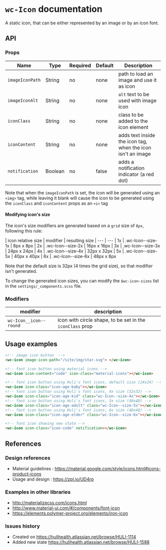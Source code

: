 # `wc-Icon` documentation

A static icon, that can be either represented by an image or by an icon font.

## API

### Props

| Name | Type | Required | Default | Description
| --- | --- | ---  | ---  | ---
| `imageIconPath` | String | no | none | path to load an image and use it as icon
| `imageIconAlt` | String | no | none | `alt` text to be used with image icon
| `iconClass` | String | no | none | class to be added to the icon element
| `iconContent` | String | no | none | adds text inside the icon tag, when the icon isn't an image
| `notification` | Boolean | no | false | adds a notification indicator (a red dot)

Note that when the `imageIconPath` is set, the icon will be generated using an `<img>` tag, while leaving it blank will cause the icon to be generated using the `iconClass` and `iconContent` props as an `<i>` tag

#### Modifying icon's size

The icon's size modifiers are generated based on a `grid` size of `8px`, following this rule:

| icon relative size | modifier | resulting size
| --- | ---
| 1x | .wc-Icon--size-1x | 8px x 8px
| 2x | .wc-Icon--size-2x | 16px x 16px
| 3x | .wc-Icon--size-3x | 24px x 24px
| 4x | .wc-Icon--size-4x | 32px x 32px
| 5x | .wc-Icon--size-5x | 40px x 40px
| 6x | .wc-Icon--size-6x | 48px x 8px

Note that the default size is 32px (4 times the grid size), so that modifier isn't generated.

To change the generated icon sizes, you can modify the `$wc-icon-sizes` list in the `settings/_components.scss` file.

### Modifiers

| modifier | description
| --- | ---
| `wc-Icon__icon--round`| icon with circle shape, to be set in the `iconClass` prop


## Usage examples
```html
<!-- image icon button  -->
<wc-icon image-icon-path="/site/img/star.svg"> </wc-icon>

<!-- font icon button using material icons -->
<wc-icon icon-content="code" icon-class="material-icons"></wc-icon>

<!-- font icon button using Huli's font icons, default size (24x24) -->
<wc-icon icon-class="icon-age-baby"></wc-icon>
<!-- font icon button using Huli's font icons, 4x size (32x32) -->
<wc-icon icon-class="icon-age-kid" class="wc-Icon--size-4x"></wc-icon>
<!-- font icon button using Huli's font icons, 5x size (40x40) -->
<wc-icon icon-class="icon-age-adult" class="wc-Icon--size-5x"></wc-icon>
<!-- font icon button using Huli's font icons, 6x size (48x48) -->
<wc-icon icon-class="icon-age-elder" class="wc-Icon--size-6x"></wc-icon>

<!-- font icon showing new state -->
<wc-icon icon-class="icon-code" notification></wc-icon>
```

## References

### Design references
* Material guidelines : https://material.google.com/style/icons.html#icons-product-icons
* Usage and design : https://zpl.io/UD4rp

### Examples in other libraries
* http://materializecss.com/icons.html
* http://www.material-ui.com/#/components/font-icon
* https://elements.polymer-project.org/elements/iron-icon

### Issues history
* Created on https://hulihealth.atlassian.net/browse/HULI-1114
* Added new state https://hulihealth.atlassian.net/browse/HULI-1588
